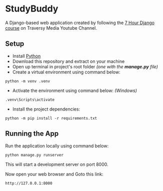 # StudyBuddy

A Django-based web application created by following the [7 Hour Django course](https://youtu.be/PtQiiknWUcI?si=kPOxHM-DuvsisHVw) on Traversy Media Youtube Channel.

## Setup

-   Install [Python](https://python.org/downloads)
-   Download this repository and extract on your machine
-   Open up terminal in project's root folder _(one with the **manage.py** file)_
-   Create a virtual environment using command below:

```
python -m venv .venv
```

-   Activate the environment using command below: _(Windows)_

```
.venv\Scripts\activate
```

-   Install the project dependencies:

```
python -m pip install -r requirements.txt
```

## Running the App
Run the application locally using command below:
```
python manage.py runserver
```

This will start a development server on port 8000.

Now open your web browser and Goto this link:
```
http://127.0.0.1:8000
```